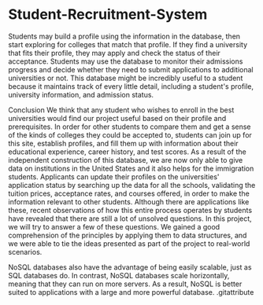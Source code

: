 # Student-Recruitment-System

Students may build a profile using the information in the database, then start exploring for colleges 
that match that profile. If they find a university that fits their profile, they may apply and check the 
status of their acceptance. Students may use the database to monitor their admissions progress and 
decide whether they need to submit applications to additional universities or not. This database 
might be incredibly useful to a student because it maintains track of every little detail, including a
student's profile, university information, and admission status.

Conclusion
We think that any student who wishes to enroll in the best universities would find our project 
useful based on their profile and prerequisites. In order for other students to compare them and get 
a sense of the kinds of colleges they could be accepted to, students can join up for this site, establish 
profiles, and fill them up with information about their educational experience, career history, and 
test scores. As a result of the independent construction of this database, we are now only able to 
give data on institutions in the United States and it also helps for the immigration students.
Applicants can update their profiles on the universities' application status by searching up
the data for all the schools, validating the tuition prices, acceptance rates, and courses offered, in 
order to make the information relevant to other students. Although there are applications like these, 
recent observations of how this entire process operates by students have revealed that there are 
still a lot of unsolved questions. In this project, we will try to answer a few of these questions. We 
gained a good comprehension of the principles by applying them to data structures, and we were 
able to tie the ideas presented as part of the project to real-world scenarios.

NoSQL databases also have the advantage of being easily scalable, just as SQL databases do. In 
contrast, NoSQL databases scale horizontally, meaning that they can run on more servers. As a 
result, NoSQL is better suited to applications with a large and more powerful database.
.gitattribute
